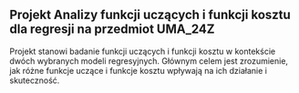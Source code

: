 ## Projekt Analizy funkcji uczących i funkcji kosztu dla regresji na przedmiot UMA_24Z

Projekt stanowi badanie funkcji uczących i funkcji kosztu w kontekście dwóch wybranych modeli regresyjnych. Głównym celem jest zrozumienie, jak różne funkcje uczące i funkcje kosztu wpływają na ich działanie i skuteczność.
